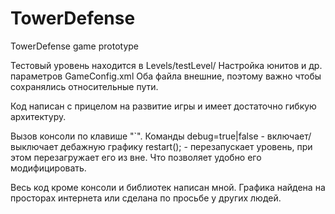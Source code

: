 TowerDefense
============

TowerDefense game prototype

Тестовый уровень находится в Levels/testLevel/
Настройка юнитов и др. параметров GameConfig.xml
Оба файла внешние, поэтому важно чтобы сохранялись относительные пути.

Код написан с прицелом на развитие игры и имеет достаточно гибкую архитектуру.

Вызов консоли по клавише "`". Команды
debug=true|false - включает/выключает дебажную графику
restart(); - перезапускает уровень, при этом перезагружает его из вне. Что позволяет удобно его модифицировать.

Весь код кроме консоли и библиотек написан мной. Графика найдена на просторах интернета или сделана по просьбе у других людей.
